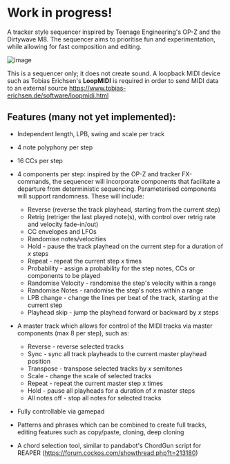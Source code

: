 # **Work in progress!**

A tracker style sequencer inspired by Teenage Engineering's OP-Z and the Dirtywave M8. The sequencer aims to prioritise fun and experimentation, while allowing for fast composition and editing.

![image](https://github.com/user-attachments/assets/73dcc41e-311a-4a63-a5e2-c7a4310df052)

This is a sequencer only; it does not create sound. A loopback MIDI device such as Tobias Erichsen's **LoopMIDI** is required in order to send MIDI data to an external source https://www.tobias-erichsen.de/software/loopmidi.html


## Features (many not yet implemented):
- Independent length, LPB, swing and scale per track
  
- 4 note polyphony per step
  
- 16 CCs per step
  
- 4 components per step: inspired by the OP-Z and tracker FX-commands, the sequencer will incorporate components that facilitate a departure from deterministic sequencing. Parameterised components will support randomness. These will include:
  - Reverse (reverse the track playhead, starting from the current step)
  - Retrig (retriger the last played note(s), with control over retrig rate and velocity fade-in/out)
  - CC envelopes and LFOs
  - Randomise notes/velocities
  - Hold - pause the track playhead on the current step for a duration of _x_ steps
  - Repeat - repeat the current step _x_ times
  - Probability - assign a probability for the step notes, CCs or components to be played
  - Randomise Velocity - randomise the step's velocity within a range
  - Randomise Notes - randomise the step's notes within a range
  - LPB change - change the lines per beat of the track, starting at the current step
  - Playhead skip - jump the playhead forward or backward by _x_ steps
    
- A master track which allows for control of the MIDI tracks via master components (max 8 per step), such as:
  - Reverse - reverse selected tracks
  - Sync - sync all track playheads to the current master playhead position
  - Transpose - transpose selected tracks by _x_ semitones
  - Scale - change the scale of selected tracks
  - Repeat - repeat the current master step x times
  - Hold - pause all playheads for a duration of _x_ master steps
  - All notes off - stop all notes for selected tracks

- Fully controllable via gamepad

- Patterns and phrases which can be combined to create full tracks, editing features such as copy/paste, cloning, deep cloning
  
- A chord selection tool, similar to pandabot's ChordGun script for REAPER (https://forum.cockos.com/showthread.php?t=213180)
